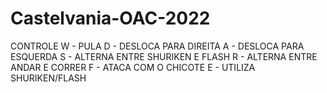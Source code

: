 # Castelvania-OAC-2022

CONTROLE
W - PULA
D - DESLOCA PARA DIREITA
A - DESLOCA PARA ESQUERDA
S - ALTERNA ENTRE SHURIKEN E FLASH
R - ALTERNA ENTRE ANDAR E CORRER
F - ATACA COM O CHICOTE
E - UTILIZA SHURIKEN/FLASH